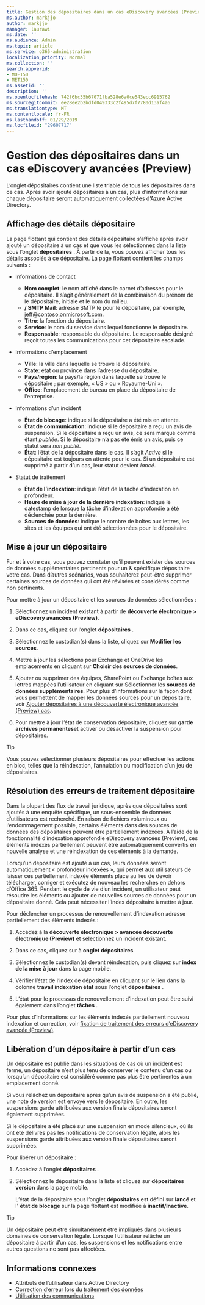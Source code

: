 ```yaml
---
title: Gestion des dépositaires dans un cas eDiscovery avancées (Preview)
ms.author: markjjo
author: markjjo
manager: laurawi
ms.date: ''
ms.audience: Admin
ms.topic: article
ms.service: o365-administration
localization_priority: Normal
ms.collection: ''
search.appverid:
- MOE150
- MET150
ms.assetid: ''
description: ''
ms.openlocfilehash: 742f6bc35b67071fba528e6a0ce543ecc6915762
ms.sourcegitcommit: ee28ee2b2bdfd049333c2f495d7f7780d13af4a6
ms.translationtype: MT
ms.contentlocale: fr-FR
ms.lasthandoff: 01/29/2019
ms.locfileid: "29607717"
---
```

# <a name="managing-custodians-in-an-advanced-ediscovery-preview-case"></a>Gestion des dépositaires dans un cas eDiscovery avancées (Preview)

L’onglet dépositaires contient une liste triable de tous les dépositaires dans ce cas. Après avoir ajouté dépositaires à un cas, plus d’informations sur chaque dépositaire seront automatiquement collectées d’Azure Active Directory.

## <a name="viewing-custodian-details"></a>Affichage des détails dépositaire

La page flottant qui contient des détails dépositaire s’affiche après avoir ajouté un dépositaire à un cas et que vous les sélectionnez dans la liste sous l’onglet **dépositaires** . À partir de là, vous pouvez afficher tous les détails associés à ce dépositaire. La page flottant contient les champs suivants :

- Informations de contact

  - **Nom complet**: le nom affiché dans le carnet d’adresses pour le dépositaire. Il s’agit généralement de la combinaison du prénom de le dépositaire, initiale et le nom du milieu.
  - **/ SMTP Mail**: adresse SMTP le pour le dépositaire, par exemple, jeff@contoso.onmicrosoft.com.  
  - **Titre**: la fonction du dépositaire.
  - **Service**: le nom du service dans lequel fonctionne le dépositaire.
  - **Responsable**: responsable du dépositaire. Le responsable désigné reçoit toutes les communications pour cet dépositaire escalade.
  
- Informations d’emplacement

  - **Ville**: la ville dans laquelle se trouve le dépositaire.
  - **State**: état ou province dans l’adresse du dépositaire.
  - **Pays/région**: la pays/la région dans laquelle se trouve le dépositaire ; par exemple, « US » ou « Royaume-Uni ».
  - **Office**: l’emplacement de bureau en place du dépositaire de l’entreprise.

- Informations d’un incident

  - **État de blocage**: indique si le dépositaire a été mis en attente. 
  - **État de communication**: indique si le dépositaire a reçu un avis de suspension. Si le dépositaire a reçu un avis, ce sera marqué comme étant *publiée*. Si le dépositaire n’a pas été émis un avis, puis ce statut sera *non publié*. 
  - **État**: l’état de la dépositaire dans le cas. Il s’agit *Active* si le dépositaire est toujours en attente pour le cas. Si un dépositaire est supprimé à partir d’un cas, leur statut devient *lancé*. 

- Statut de traitement

  - **État de l’indexation**: indique l’état de la tâche d’indexation en profondeur.  
  - **Heure de mise à jour de la dernière indexation**: indique le datestamp de lorsque la tâche d’indexation approfondie a été déclenchée pour la dernière.
  - **Sources de données**: indique le nombre de boîtes aux lettres, les sites et les équipes qui ont été sélectionnées pour le dépositaire.

## <a name="updating-a-custodian"></a>Mise à jour un dépositaire

Fur et à votre cas, vous pouvez constater qu’il peuvent exister des sources de données supplémentaires pertinents pour un & spécifique dépositaire votre cas. Dans d’autres scénarios, vous souhaiterez peut-être supprimer certaines sources de données qui ont été révisées et considérés comme non pertinents.

Pour mettre à jour un dépositaire et les sources de données sélectionnées :

1. Sélectionnez un incident existant à partir de **découverte électronique > eDiscovery avancées (Preview)**.
  
2. Dans ce cas, cliquez sur l’onglet **dépositaires** .
  
3. Sélectionnez le custodian(s) dans la liste, cliquez sur **Modifier les sources**.
  
4. Mettre à jour les sélections pour Exchange et OneDrive les emplacements en cliquant sur **Choisir des sources de données**.
  
5. Ajouter ou supprimer des équipes, SharePoint ou Exchange boîtes aux lettres mappées l’utilisateur en cliquant sur Sélectionner les **sources de données supplémentaires**. Pour plus d’informations sur la façon dont vous permettent de mapper les données sources pour un dépositaire, voir [Ajouter dépositaires à une découverte électronique avancée (Preview) cas](add-custodians-to-case.md).
  
6. Pour mettre à jour l’état de conservation dépositaire, cliquez sur **garde archives permanentes**et activer ou désactiver la suspension pour dépositaires.

> [!TIP]
> Vous pouvez sélectionner plusieurs dépositaires pour effectuer les actions en bloc, telles que la réindexation, l’annulation ou modification d’un jeu de dépositaires.

## <a name="resolving-custodian-processing-errors"></a>Résolution des erreurs de traitement dépositaire

Dans la plupart des flux de travail juridique, après que dépositaires sont ajoutés à une enquête spécifique, un sous-ensemble de données d’utilisateurs est recherché. En raison de fichiers volumineux ou l’endommagement possible, certains éléments dans des sources de données des dépositaires peuvent être partiellement indexées. À l’aide de la fonctionnalité d’indexation approfondie eDiscovery avancées (Preview), ces éléments indexés partiellement peuvent être automatiquement convertis en nouvelle analyse et une réindexation de ces éléments à la demande. 

Lorsqu’un dépositaire est ajouté à un cas, leurs données seront automatiquement « profondeur indexées », qui permet aux utilisateurs de laisser ces partiellement indexée éléments place au lieu de devoir télécharger, corriger et exécutez de nouveau les recherches en dehors d’Office 365. Pendant le cycle de vie d’un incident, un utilisateur peut résoudre les éléments ou ajouter de nouvelles sources de données pour un dépositaire donné. Cela peut nécessiter l’Index dépositaire à mettre à jour. 

Pour déclencher un processus de renouvellement d’indexation adresse partiellement des éléments indexés :

1. Accédez à la **découverte électronique > avancée découverte électronique (Preview)** et sélectionnez un incident existant.

2. Dans ce cas, cliquez sur à **onglet dépositaires**. 

3. Sélectionnez le custodian(s) devant réindexation, puis cliquez sur **index de la mise à jour** dans la page mobile.

4. Vérifier l’état de l’index de dépositaire en cliquant sur le lien dans la colonne **travail indexation état** sous l’onglet **dépositaires** .  

5. L’état pour le processus de renouvellement d’indexation peut être suivi également dans l’onglet **tâches** .

Pour plus d’informations sur les éléments indexés partiellement nouveau indexation et correction, voir [fixation de traitement des erreurs d’eDiscovery avancée (Preview)](processing-data-for-case.md).

## <a name="releasing-a-custodian-from-a-case"></a>Libération d’un dépositaire à partir d’un cas

Un dépositaire est publié dans les situations de cas où un incident est fermé, un dépositaire n’est plus tenu de conserver le contenu d’un cas ou lorsqu’un dépositaire est considéré comme pas plus être pertinentes à un emplacement donné. 

Si vous relâchez un dépositaire après qu’un avis de suspension a été publié, une note de version est envoyé vers le dépositaire. En outre, les suspensions garde attribuées aux version finale dépositaires seront également supprimées.

Si le dépositaire a été placé sur une suspension en mode silencieux, où ils ont été délivrés pas les notifications de conservation légale, alors les suspensions garde attribuées aux version finale dépositaires seront supprimées.  

Pour libérer un dépositaire : 

1.  Accédez à l’onglet **dépositaires** .

2.  Sélectionnez le dépositaire dans la liste et cliquez sur **dépositaires version** dans la page mobile.

    L’état de la dépositaire sous l’onglet **dépositaires** est défini sur **lancé** et l' **état de blocage** sur la page flottant est modifiée à **inactif/Inactive**. 

> [!TIP]
> Un dépositaire peut être simultanément être impliqués dans plusieurs domaines de conservation légale. Lorsque l’utilisateur relâche un dépositaire à partir d’un cas, les suspensions et les notifications entre autres questions ne sont pas affectées.

## <a name="related-information"></a>Informations connexes

 - Attributs de l’utilisateur dans Active Directory 
 - [Correction d’erreur lors du traitement des données](error-remediation.md) 
 - [Utilisation des communications](managing-custodian-communications.md)
